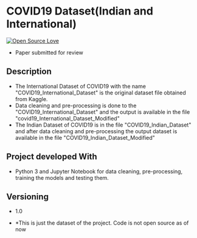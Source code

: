 # COVID19 Dataset(Indian and International)

[![Open Source Love](https://badges.frapsoft.com/os/v2/open-source.svg?v=102)](https://github.com/jb1998)  &nbsp;&nbsp;

- Paper submitted for review

## Description 

* The International Dataset of COVID19 with the name "COVID19_International_Dataset" is the original dataset file obtained from Kaggle.  
* Data cleaning and pre-processing is done to the "COVID19_International_Dataset" and the output is available in the file "covid19_International_Dataset_Modified"
* The Indian Dataset of COVID19 is in the file "COVID19_Indian_Dataset" and after data cleaning and pre-processing the output dataset is available in the file "COVID19_Indian_Dataset_Modified" 

## Project developed With

* Python 3 and Jupyter Notebook for data cleaning, pre-processing, training the models and testing them.

## Versioning

* 1.0


- *This is just the dataset of the project. Code is not open source as of now
